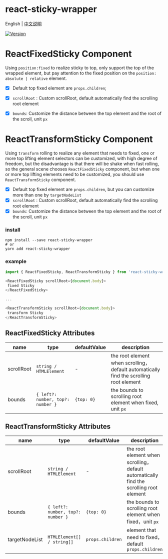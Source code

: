 # react-sticky-wrapper

English | [中文说明](./README_CN.md)

[![Version](https://img.shields.io/badge/version-1.1.4-green)](https://www.npmjs.com/package/react-sticky-wrapper)

# ReactFixedSticky Component
  Using `position:fixed` to realize sticky to top, only support the top of the wrapped element, but pay attention to the fixed position on the `position: absolute | relative` element.
- [x] Default top fixed element are `props.children`;
- [x] `scrollRoot` : Custom scrollRoot, default automatically find the scrolling root element
- [x] `bounds`: Customize the distance between the top element and the root of the scroll, unit `px`


# ReactTransformSticky Component
 Using `transform` rolling to realize any element that needs to fixed, one or more top lifting element selectors can be customized, with high degree of freedom, but the disadvantage is that there will be shake when fast rolling, so the general scene chooses `ReactFixedSticky` component, but when one or more top lifting elements need to be customized, you should use `ReactTransformSticky` component.
- [x] Default top fixed element are `props.children`, but you can customize more than one by `targetNodeList`
- [x] `scrollRoot` : Custom scrollRoot, default automatically find the scrolling root element
- [x] `bounds`: Customize the distance between the top element and the root of the scroll, unit `px`

### install
```
npm install --save react-sticky-wrapper
# or
yarn add react-sticky-wrapper
```

### example
```javascript
import { ReactFixedSticky, ReactTransformSticky } from 'react-sticky-wrapper';

<ReactFixedSticky scrollRoot={document.body}>
 fixed Sticky
</ReactFixedSticky>

...

<ReactTransformSticky scrollRoot={document.body}>
 transform Sticky
</ReactTransformSticky>

```

## ReactFixedSticky Attributes

| name                          | type                  | defaultValue                                                   | description                                                                                                      |
| ----------------------------- | --------------------- | -------------------------------------------------------------- | --------------------------------------------------------------------------------------------------------- |
| scrollRoot                      | `string / HTMLElement`            | -                                                  | the root element when scrolling，default automatically find the scrolling root element                                                                                  |
| bounds                  | `{ left?: number, top?: number }`         | `{top: 0}`                                      | the bounds to scrolling root element when fixed, unit `px`                                                                            |

## ReactTransformSticky Attributes

| name                          | type                  | defaultValue                                                   | description                                                                                                      |
| ----------------------------- | --------------------- | -------------------------------------------------------------- | --------------------------------------------------------------------------------------------------------- |
| scrollRoot                      | `string / HTMLElement`            | -                                                  | the root element when scrolling，default automatically find the scrolling root element                                                                                  |
| bounds                  | `{ left?: number, top?: number }`            | `{top: 0}`                                                  | the bounds to scrolling root element when fixed，unit `px`                                                                              |
| targetNodeList          | `HTMLElement[] / string[]`                         | `props.children`                                                  | element that need to fixed，default `props.children`                                                  |

